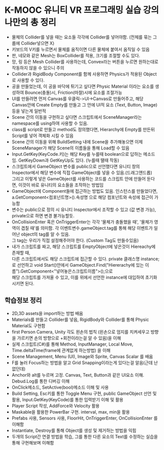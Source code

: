 # K-MOOC 유니티 VR 프로그래밍 실습 강의 나만의 총 정리
- 물체의 Collider를 넣을 때는 요소들 각각에 Collider를 넣어야함. (전체를 묶는 그룹에 Collider넣으면 X)
- 키보드의 V키를 누르면서 물체를 움직이면 다른 물체에 붙여서 움직일 수 있음 
- 판, 네모와 같은 Mesh는 BoxCollider를 적용, 크기를 조절할 수도 있다.
- 망, 링 등은 Mesh Collider를 사용하는데, Convex라는 버튼을 누르면 원하는대로 작동하지 않을 수 있으니 주의
- Collider과 RigidBody Component를 함께 사용하면 Physics가 적용된 Object로 사용할 수 있다.
- 공을 만들었는데, 이 공을 바닥에 튀기고 싶다면 Physic Material 이라는 요소를 생성하여 Bounce(충돌)시, Friction(마찰)시에 요소를 조절가능
- UI를 만들려면 먼저 Canvas를 우클릭->UI->Canvas로 만들어주고, 해당 Canvas안에 Create Empty를 만들고 그 안에 UI적 요소 (Text, Button, Image)등을 넣는게 일반적
- Scene 간의 이동을 구현하고 싶다면 스크립트에서 SceneManager라는 namespace를 using하여 사용할 수 있음.
- class를 script로 만들고 method도 정의했다면, Hierarchy에 Empty를 만든뒤 Script를 넣어 객체화 시킬 수 있음
- Scene 간의 이동을 위해 BuildSetting 내에 Scene을 추가해놓으면 이제 SceneManager가 해당 Scene의 이름들을 통해 Load할 수 있음
- Input.GetKey(KeyCode.키)는 해당 Key를 누를때 boolean으로 답하는 메소드임. GetKeyDown과 GetKeyUp도 있다. (누를때 땔때 작동)
- 스크립트에서 GameObject 변수를 public으로 선언했다면 유니티 창의 Inspector에서 해당 변수에 직접 GameObject를 넣을 수 있음.(드래그앤드롭)  
그리고 이렇게 넣은 GameObject를 사용하는 코드를 스크립트 안에 만들어 둔다면, 이것이 바로 유니티의 요소들을 조작하는 방법임
- GameObject에 Component들에 접근하는 방법도 있음. 인스턴스를 만들었다면, a.GetComponent<컴포넌트명>().속성명 으로 해당 컴포넌트와 속성에 접근이 가능함
- 변수는 public으로 정의 시 유니티 Inspector에서 조작할 수 있고 (값 변경 가능), private으로 하면 변경 불가능할듯.
- OnCollisionEnter 혹은 OnTriggerEnter는 각각 '물체가 충돌했을 때', '물체가 영역이 겹칠 때'를 의미함. 각 이벤트변수.gameObject.tag를 통해 해당 이벤트가 일어난 object의 tag를 알 수 있음.  
그 tag는 우리가 직접 설정해주어야 한다. (Custom Tag도 만들수있음)
- 내가 스크립트를 짜고, 해당 스크립트를 EmptyObject에 넣은것이 Hiereachy에 존재할 때,  
다른 스크립트에서도 해당 스크립트에 접근할 수 있다. private 클래스명 instance;로 선언하고 void Start()안에서 GameObject.Find("Hiererachy에 있는 이름").GetComponent<"넣어놓은스크립트이름">();으로  
해당 스크립트를 가져올 수 있고, 이를 위에서 선언한 instance에 대입하여 초기화시키면 된다.


## 학습정보 정리
- 2D,3D assets을 import하는 방법 배움
- Materials를 만들고 Collider를 넣음, RigidBody와 Collider를 통해 Physic Material도 구현함
- first Person Camera, Unity 각도 왼손의 법칙 (왼손으로 엄지를 치켜세우고 방향을 가르키면 손의 방향으로 +회전이라는걸 알 수 있음)을 이해
- 실제 스크립트(C#)를 통해 Method, InputManager, Local Move, Time.deltaTime(frame에 관계없게 하는방법) 을 이해
- Scene Management, Menu (UI), Image와 Sprite, Canvas Scalar 를 배움
- F를 눌러 Focus하는 방법을 알고 Grid Snapping이라는게 있다는걸 알음(근데 난 없던데)
- Anchor와 alt를 누르며 고정. Canvas, Text, Button과 같은 UI요소 이해. Debud.Log를 통한 디버깅 이해
- OnClick메소드, SetActive(bool)메소드 이해 및 사용
- Build Setting, Esc키를 통한 Toggle Menu 구현, public GameObject 선언 및 활용, Input.GetKey(KeyCode)를 통한 입력받기 이해 및 활용
- Player Script 작성, AddForce와 Velocity 활용
- Maskable을 활용한 PowerBar 구현. interval, max, min을 활용
- Prefabs 사용, Sensors 사용, FloorHit, OnTriggerEnter, OnCollisionEnter 를 이해함
- Instantiate, Destroy를 통해 Object를 생성 및 제거하는 방법을 익힘
- 두개의 Script간 연결 방법을 학습, 그를 통한 다른 요소의 Text를 수정하는 실습을 통해 구현해보며 이해함